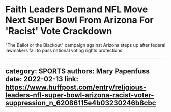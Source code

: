 # Faith Leaders Demand NFL Move Next Super Bowl From Arizona For 'Racist' Vote Crackdown

"The Ballot or the Blackout" campaign against Arizona steps up after federal lawmakers fail to pass national voting rights protections.

---
category: SPORTS
authors: Mary Papenfuss
date: 2022-02-13
link: https://www.huffpost.com/entry/religious-leaders-nfl-super-bowl-arizona-racist-voter-suppression_n_62086115e4b03230246b8cbc
---

